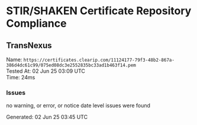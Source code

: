 # STIR/SHAKEN Certificate Repository Compliance

## TransNexus

Name: `https://certificates.clearip.com/11124177-79f3-48b2-867a-386d4dc61c99/075ed08dc3e2552835bc33ad1b463f14.pem`\
Tested At: 02 Jun 25 03:09 UTC\
Time: 24ms

### Issues

no warning, or error, or notice date level issues were found

Generated: 02 Jun 25 03:45 UTC